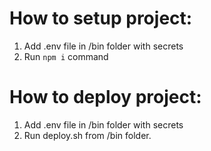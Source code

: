 # How to setup project:

1. Add .env file in /bin folder with secrets
2. Run `npm i` command

# How to deploy project:

1. Add .env file in /bin folder with secrets
2. Run deploy.sh from /bin folder.
